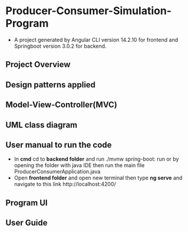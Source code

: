 # Producer-Consumer-Simulation-Program
+ A project generated by Angular CLI version 14.2.10 for frontend and Springboot version 3.0.2 for backend.
## Project Overview
## Design patterns applied
## Model-View-Controller(MVC)
## UML class diagram
## User manual to run the code
+ In **cmd** cd to **backend folder** and run ./mvnw spring-boot: run or by opening the folder with java IDE then run the main file ProducerConsumerApplication.java
+ Open **frontend folder** and open new terminal then type **ng serve** and navigate to this link http://localhost:4200/

## Program UI
## User Guide
